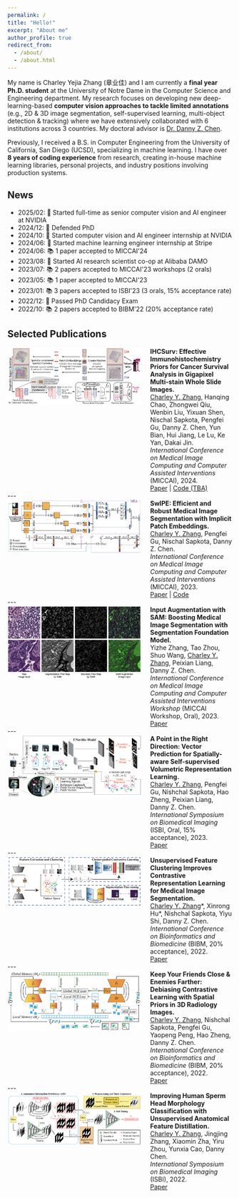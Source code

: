 ```yaml
---
permalink: /
title: "Hello!"
excerpt: "About me"
author_profile: true
redirect_from: 
  - /about/
  - /about.html
---
```



My name is Charley Yejia Zhang (章业佳) and I am currently a **final year Ph.D. student** at the University of Notre Dame in the Computer Science and Engineering department. My research focuses on developing new deep-learning-based **computer vision approaches to tackle limited annotations** (e.g., 2D & 3D image segmentation, self-supervised learning, multi-object detection & tracking) where we have extensively collaborated with 6 institutions across 3 countries. My doctoral advisor is [Dr. Danny Z. Chen](https://engineering.nd.edu/faculty/danny-chen/).

Previously, I received a B.S. in Computer Engineering from the University of California, San Diego (UCSD), specializing in machine learning. I have over **8 years of coding experience** from research, creating in-house machine learning libraries, personal projects, and industry positions involving production systems. 


News
------
* 2025/02: 💼 Started full-time as senior computer vision and AI engineer at NVIDIA
* 2024/12: 🎉 Defended PhD
* 2024/10: 💼 Started computer vision and AI engineer internship at NVIDIA
* 2024/06: 💼 Started machine learning engineer internship at Stripe
* 2024/06: 📚 1 paper accepted to MICCAI'24
* 2023/08: 💼 Started AI research scientist co-op at Alibaba DAMO
* 2023/07: 📚 2 papers accepted to MICCAI'23 workshops (2 orals)
* 2023/05: 📚 1 paper accepted to MICCAI'23
* 2023/01: 📚 3 papers accepted to ISBI'23 (3 orals, 15% acceptance rate)
* 2022/12: 🎉 Passed PhD Candidacy Exam
* 2022/10: 📚 2 papers accepted to BIBM'22 (20% acceptance rate)


Selected Publications
------

<div style="display:flex;align-items:flex-start;" class="publication-entry">
  <img src="/images/pub_preview_ihcsurv.png" alt="Publication Thumbnail" style="width:300px;height:auto;object-fit:cover;margin-right:20px;">
  <div>
    <strong>IHCSurv: Effective Immunohistochemistry Priors for Cancer Survival Analysis in Gigapixel Multi-stain Whole Slide Images.</strong><br>
    <u>Charley Y. Zhang</u>, Hanqing Chao, Zhongwei Qiu, Wenbin Liu, Yixuan Shen, Nischal Sapkota, Pengfei Gu, Danny Z. Chen, Yun Bian, Hui Jiang, Le Lu, Ke Yan, Dakai Jin.<br>
    <em>International Conference on Medical Image Computing and Computer Assisted Interventions</em> (MICCAI), 2024.<br>
    <a href="https://www.cs.jhu.edu/~lelu/publication/MICCAI2024-0495.pdf" target="_blank">Paper</a> | <a href="https://github.com/charzharr/miccai24-ihcsurv" target="_blank">Code (TBA)</a>
  </div>
</div>
---

<div style="display:flex;align-items:flex-start;" class="publication-entry">
  <img src="/images/pub_preview_swipe.png" alt="Publication Thumbnail" style="width:300px;height:auto;object-fit:cover;margin-right:20px;">
  <div>
    <strong>SwIPE: Efficient and Robust Medical Image Segmentation with Implicit Patch Embeddings.</strong><br>
    <u>Charley Y. Zhang</u>, Pengfei Gu, Nischal Sapkota, Danny Z. Chen.<br>
    <em>International Conference on Medical Image Computing and Computer Assisted Interventions</em> (MICCAI), 2023.<br>
    <a href="https://arxiv.org/abs/2307.12429" target="_blank">Paper</a> | <a href="https://github.com/charzharr/miccai23-swipe-implicit-segmentation" target="_blank">Code</a>
  </div>
</div>
---

<div style="display:flex;align-items:flex-start;" class="publication-entry">
  <img src="/images/pub_preview_sam.png" alt="Publication Thumbnail" style="width:300px;height:auto;object-fit:cover;margin-right:20px;">
  <div>
    <strong>Input Augmentation with SAM: Boosting Medical Image Segmentation with Segmentation Foundation Model.</strong><br>
    Yizhe Zhang, Tao Zhou, Shuo Wang, <u>Charley Y. Zhang</u>, Peixian Liang, Danny Z. Chen.<br>
    <em>International Conference on Medical Image Computing and Computer Assisted Interventions Workshop</em> (MICCAI Workshop, Oral), 2023.<br>
    <a href="https://arxiv.org/abs/2304.11332" target="_blank">Paper</a>
  </div>
</div>
---

<div style="display:flex;align-items:flex-start;" class="publication-entry">
  <img src="/images/pub_preview_vectorpose.png" alt="Publication Thumbnail" style="width:300px;height:auto;object-fit:cover;margin-right:20px;">
  <div>
    <strong>A Point in the Right Direction: Vector Prediction for Spatially-aware Self-supervised Volumetric Representation Learning.</strong><br>
    <u>Charley Y. Zhang</u>, Pengfei Gu, Nishchal Sapkota, Hao Zheng, Peixian Liang, Danny Z. Chen.<br>
    <em>International Symposium on Biomedical Imaging</em> (ISBI, Oral, 15% acceptance), 2023.<br>
    <a href="https://arxiv.org/abs/2211.08533" target="_blank">Paper</a>
  </div>
</div>
---

<div style="display:flex;align-items:flex-start;" class="publication-entry">
  <img src="/images/pub_preview_ufc.png" alt="Publication Thumbnail" style="width:300px;height:auto;object-fit:cover;margin-right:20px;">
  <div>
    <strong>Unsupervised Feature Clustering Improves Contrastive Representation Learning for Medical Image Segmentation.</strong><br>
    <u>Charley Y. Zhang</u>*, Xinrong Hu*, Nishchal Sapkota, Yiyu Shi, Danny Z. Chen.<br>
    <em>International Conference on Bioinformatics and Biomedicine</em> (BIBM, 20% acceptance), 2022.<br>
    <a href="https://arxiv.org/abs/2211.08557" target="_blank">Paper</a>
  </div>
</div>
---

<div style="display:flex;align-items:flex-start;" class="publication-entry">
  <img src="/images/pub_preview_spade.png" alt="Publication Thumbnail" style="width:300px;height:auto;object-fit:cover;margin-right:20px;">
  <div>
    <strong>Keep Your Friends Close & Enemies Farther: Debiasing Contrastive Learning with Spatial Priors in 3D Radiology Images.</strong><br>
    <u>Charley Y. Zhang</u>, Nishchal Sapkota, Pengfei Gu, Yaopeng Peng, Hao Zheng, Danny Z. Chen.<br>
    <em>International Conference on Bioinformatics and Biomedicine</em> (BIBM, 20% acceptance), 2022.<br>
    <a href="https://arxiv.org/abs/2211.08643" target="_blank">Paper</a>
  </div>
</div>
---

<div style="display:flex;align-items:flex-start;" class="publication-entry">
  <img src="/images/pub_preview_sperm.png" alt="Publication Thumbnail" style="width:300px;height:auto;object-fit:cover;margin-right:20px;">
  <div>
    <strong>Improving Human Sperm Head Morphology Classification with Unsupervised Anatomical Feature Distillation.</strong><br>
    <u>Charley Y. Zhang</u>, Jingjing Zhang, Xiaomin Zha, Yiru Zhou, Yunxia Cao, Danny Chen.<br>
    <em>International Symposium on Biomedical Imaging</em> (ISBI), 2022.<br>
    <a href="https://arxiv.org/abs/2202.07191" target="_blank">Paper</a>
  </div>
</div>










